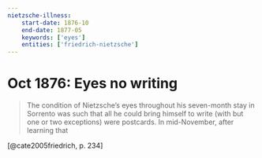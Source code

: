 ```yaml
---
nietzsche-illness:
    start-date: 1876-10
    end-date: 1877-05
    keywords: ['eyes']
    entities: ['friedrich-nietzsche']
---
```


# Oct 1876: Eyes no writing

> The condition of Nietzsche’s eyes throughout his seven-month stay in Sorrento
> was such that all he could bring himself to write (with but one or two
> exceptions) were postcards. In mid-November, after learning that

[@cate2005friedrich, p. 234]
